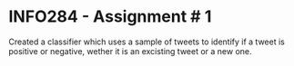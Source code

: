 # INFO284 - Assignment # 1
Created a classifier which uses a sample of tweets to identify if a tweet is positive or negative, wether it is an excisting tweet or a new one.
